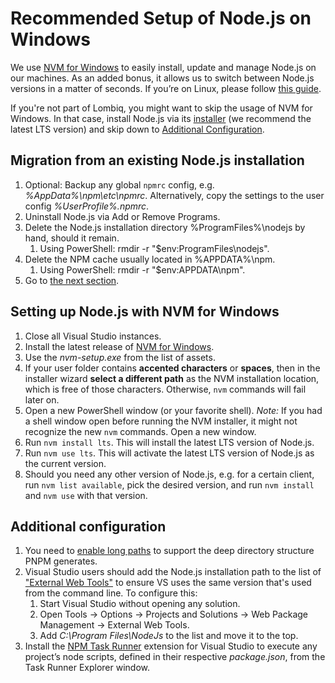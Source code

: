 # Recommended Setup of Node.js on Windows

We use [NVM for Windows](https://github.com/coreybutler/nvm-windows) to easily install, update and manage Node.js on our machines. As an added bonus, it allows us to switch between Node.js versions in a matter of seconds. If you’re on Linux, please follow [this guide](Setup-Linux.md).

If you're not part of Lombiq, you might want to skip the usage of NVM for Windows. In that case, install Node.js via its [installer](https://nodejs.org/en/download/) (we recommend the latest LTS version) and skip down to [Additional Configuration](#additional-configuration).

## Migration from an existing Node.js installation

1. Optional: Backup any global `npmrc` config, e.g. _%AppData%\npm\etc\npmrc_. Alternatively, copy the settings to the user config _%UserProfile%\.npmrc_.
2. Uninstall Node.js via Add or Remove Programs.
3. Delete the Node.js installation directory %ProgramFiles%\nodejs by hand, should it remain.
   1. Using PowerShell: rmdir -r "$env:ProgramFiles\nodejs".
4. Delete the NPM cache usually located in %APPDATA%\npm.
   1. Using PowerShell: rmdir -r "$env:APPDATA\npm".
5. Go to [the next section](#setting-up-nodejs-with-nvm-for-windows).

## Setting up Node.js with NVM for Windows

1. Close all Visual Studio instances.
2. Install the latest release of [NVM for Windows](https://github.com/coreybutler/nvm-windows).
3. Use the _nvm-setup.exe_ from the list of assets.
4. If your user folder contains **accented characters** or **spaces**, then in the installer wizard **select a different path** as the NVM installation location, which is free of those characters. Otherwise, `nvm` commands will fail later on.
5. Open a new PowerShell window (or your favorite shell). _Note:_ If you had a shell window open before running the NVM installer, it might not recognize the new `nvm` commands. Open a new window.
6. Run `nvm install lts`. This will install the latest LTS version of Node.js.
7. Run `nvm use lts`. This will activate the latest LTS version of Node.js as the current version.
8. Should you need any other version of Node.js, e.g. for a certain client, run `nvm list available`, pick the desired version, and run `nvm install` and `nvm use` with that version.

## Additional configuration

1. You need to [enable long paths](https://learn.microsoft.com/en-us/windows/win32/fileio/maximum-file-path-limitation?tabs=powershell#enable-long-paths-in-windows-10-version-1607-and-later) to support the deep directory structure PNPM generates.
2. Visual Studio users should add the Node.js installation path to the list of ["External Web Tools"](https://devblogs.microsoft.com/dotnet/customize-external-web-tools-in-visual-studio-2015/) to ensure VS uses the same version that's used from the command line. To configure this:
   1. Start Visual Studio without opening any solution.
   2. Open Tools → Options → Projects and Solutions → Web Package Management → External Web Tools.
   3. Add _C:\Program Files\NodeJs_ to the list and move it to the top.
3. Install the [NPM Task Runner](https://marketplace.visualstudio.com/items?itemName=MadsKristensen.NpmTaskRunner64) extension for Visual Studio to execute any project’s node scripts, defined in their respective _package.json_, from the Task Runner Explorer window.
